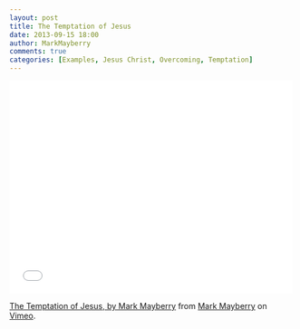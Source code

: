 ```yaml
---
layout: post
title: The Temptation of Jesus
date: 2013-09-15 18:00
author: MarkMayberry
comments: true
categories: [Examples, Jesus Christ, Overcoming, Temptation]
---
```

<iframe src="//player.vimeo.com/video/75205264" width="500" height="375" frameborder="0" webkitallowfullscreen mozallowfullscreen allowfullscreen></iframe> <p><a href="http://vimeo.com/75205264">The Temptation of Jesus, by Mark Mayberry</a> from <a href="http://vimeo.com/ascoc">Mark Mayberry</a> on <a href="https://vimeo.com">Vimeo</a>.</p>
